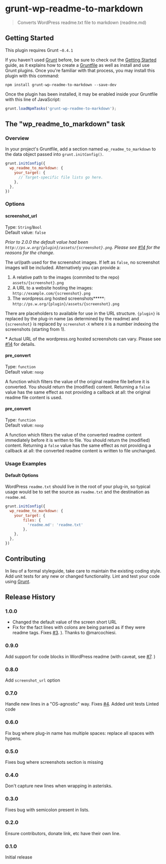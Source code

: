 # grunt-wp-readme-to-markdown

> Converts WordPress readme.txt file to markdown (readme.md)

## Getting Started
This plugin requires Grunt `~0.4.1`

If you haven't used [Grunt](http://gruntjs.com/) before, be sure to check out the [Getting Started](http://gruntjs.com/getting-started) guide, as it explains how to create a [Gruntfile](http://gruntjs.com/sample-gruntfile) as well as install and use Grunt plugins. Once you're familiar with that process, you may install this plugin with this command:

```shell
npm install grunt-wp-readme-to-markdown --save-dev
```

Once the plugin has been installed, it may be enabled inside your Gruntfile with this line of JavaScript:

```js
grunt.loadNpmTasks('grunt-wp-readme-to-markdown');
```

## The "wp_readme_to_markdown" task

### Overview
In your project's Gruntfile, add a section named `wp_readme_to_markdown` to the data object passed into `grunt.initConfig()`.

```js
grunt.initConfig({
  wp_readme_to_markdown: {
    your_target: {
      // Target-specific file lists go here.
    },
  },
})
```

### Options

#### screenshot_url
Type: `String`/`Bool`    
Default value: `false`

*Prior to 2.0.0 the default value had been `http://ps.w.org/{plugin}/assets/{screenshot}.png`. Please see [#14](https://github.com/stephenharris/wp-readme-to-markdown/issues/14) for the reasons for the change.* 

The url/path used for the screenshot images. If left as `false`, no screenshot images will be included. Alternatively you can provide a:

 1. A relative path to the images (commited to the repo) `assets/{screenshot}.png`
 2. A URL to a website hosting the images: `http://example.com/{screenshot}.png`
 3. The wordpress.org hosted screenshots**\***: `http://ps.w.org/{plugin}/assets/{screenshot}.png`

There are placeholders to available for use in the URL structure. `{plugin}` is replaced by the plug-in name (as determined by the readme) and `{screenshot}` is replaced by `screenshot-X` where `X` is a number indexing the screenshots (starting from 1). 

**\*** Actual URL of the wordpress.org hosted screenshots can vary. Please see [#14](https://github.com/stephenharris/wp-readme-to-markdown/issues/14) for details.

#### pre_convert
Type: `function`    
Default value: `noop`

A function which filters the value of the original readme file before it is converted. You should return the (modified) content. Returning a `false` value has the same effect as not providing a callback at all: the original readme file content is used.

#### pre_convert
Type: `function`    
Default value: `noop`

A function which filters the value of the converted readme content immediately before it is written to file. You should return the (modified) content. Returning a `false` value has the same effect as not providing a callback at all: the converted readme content is written to file unchanged.

### Usage Examples

#### Default Options
WordPress `readme.txt` should live in the root of your plug-in, so typical usage would be to set the source as `readme.txt` and the destination as `readme.md`.

```js
grunt.initConfig({
  wp_readme_to_markdown: {
	your_target: {
	    files: {
	      'readme.md': 'readme.txt'
	    },
	},
  },
})
```

## Contributing
In lieu of a formal styleguide, take care to maintain the existing coding style. Add unit tests for any new or changed functionality. Lint and test your code using [Grunt](http://gruntjs.com/).

## Release History

### 1.0.0
- Changed the default value of the screen short URL
- Fix for the fact lines with colons are being parsed as if they were readme tags. Fixes [#3](https://github.com/stephenharris/wp-readme-to-markdown/issues/3). ). Thanks to @marcochiesi.

### 0.9.0
Add support for code blocks in WordPress readme (with caveat, see [#7](https://github.com/stephenharris/wp-readme-to-markdown/issues/7). )

### 0.8.0
Add `screenshot_url` option

### 0.7.0
Handle new lines in a "OS-agnostic" way. Fixes [#4](https://github.com/stephenharris/wp-readme-to-markdown/issues/4).
Added unit tests
Linted code

### 0.6.0
Fix bug where plug-in name has multiple spaces: replace all spaces with hypens.

### 0.5.0
Fixes bug where screenshots section is missing

### 0.4.0
Don't capture new lines when wrapping in asterisks.

### 0.3.0
Fixes bug with semicolon present in lists.

### 0.2.0
Ensure contributors, donate link, etc have their own line.

### 0.1.0
Initial release
